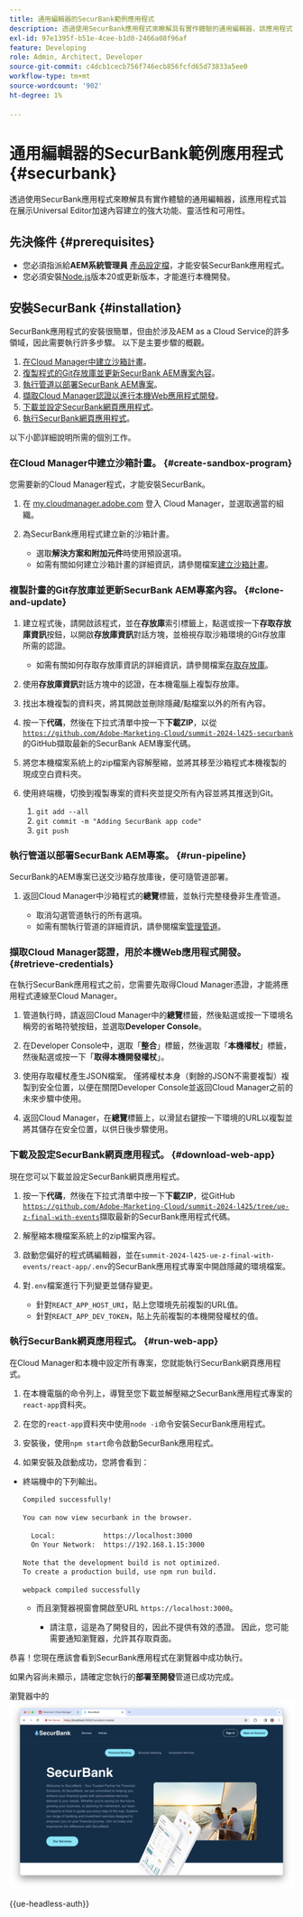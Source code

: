 ```yaml
---
title: 通用編輯器的SecurBank範例應用程式
description: 透過使用SecurBank應用程式來瞭解具有實作體驗的通用編輯器，該應用程式旨在展示Universal Editor加速內容建立的強大功能、靈活性和可用性。
exl-id: 97e1395f-b51e-4cee-b1d0-2466a08f96af
feature: Developing
role: Admin, Architect, Developer
source-git-commit: c4dcb1cecb756f746ecb856fcfd65d73833a5ee0
workflow-type: tm+mt
source-wordcount: '902'
ht-degree: 1%

---
```


# 通用編輯器的SecurBank範例應用程式 {#securbank}

透過使用SecurBank應用程式來瞭解具有實作體驗的通用編輯器，該應用程式旨在展示Universal Editor加速內容建立的強大功能、靈活性和可用性。

## 先決條件 {#prerequisites}

* 您必須指派給&#x200B;**AEM系統管理員** [產品設定檔](/help/journey-onboarding/assign-profiles-aem.md)，才能安裝SecurBank應用程式。
* 您必須安裝[Node.js](https://nodejs.org)版本20或更新版本，才能進行本機開發。

## 安裝SecurBank {#installation}

SecurBank應用程式的安裝很簡單，但由於涉及AEM as a Cloud Service的許多領域，因此需要執行許多步驟。 以下是主要步驟的概觀。

1. [在Cloud Manager中建立沙箱計畫](#create-sandbox-program)。
1. [復製程式的Git存放庫並更新SecurBank AEM專案內容](#clone-and-update)。
1. [執行管道以部署SecurBank AEM專案](#run-pipeline)。
1. [擷取Cloud Manager認證以進行本機Web應用程式開發](#retrieve-credentials)。
1. [下載並設定SecurBank網頁應用程式](#download-web-app)。
1. [執行SecurBank網頁應用程式](#run-web-app)。

以下小節詳細說明所需的個別工作。

### 在Cloud Manager中建立沙箱計畫。 {#create-sandbox-program}

您需要新的Cloud Manager程式，才能安裝SecurBank。

1. 在 [my.cloudmanager.adobe.com](https://my.cloudmanager.adobe.com/) 登入 Cloud Manager，並選取適當的組織。

1. 為SecurBank應用程式建立新的沙箱計畫。

   * 選取&#x200B;**解決方案和附加元件**&#x200B;時使用預設選項。
   * 如需有關如何建立沙箱計畫的詳細資訊，請參閱檔案[建立沙箱計畫](/help/implementing/cloud-manager/getting-access-to-aem-in-cloud/creating-sandbox-programs.md)。

### 複製計畫的Git存放庫並更新SecurBank AEM專案內容。 {#clone-and-update}

1. 建立程式後，請開啟該程式，並在&#x200B;**存放庫**&#x200B;索引標籤上，點選或按一下&#x200B;**存取存放庫資訊**&#x200B;按鈕，以開啟&#x200B;**存放庫資訊**&#x200B;對話方塊，並檢視存取沙箱環境的Git存放庫所需的認證。

   * 如需有關如何存取存放庫資訊的詳細資訊，請參閱檔案[存取存放庫](/help/implementing/cloud-manager/managing-code/accessing-repos.md)。

1. 使用&#x200B;**存放庫資訊**&#x200B;對話方塊中的認證，在本機電腦上複製存放庫。

1. 找出本機複製的資料夾，將其開啟並刪除隱藏/點檔案以外的所有內容。

1. 按一下&#x200B;**代碼**，然後在下拉式清單中按一下&#x200B;**下載ZIP**，以從[`https://github.com/Adobe-Marketing-Cloud/summit-2024-l425-securbank`](https://github.com/Adobe-Marketing-Cloud/summit-2024-l425-securbank)的GitHub擷取最新的SecurBank AEM專案代碼。

1. 將您本機檔案系統上的zip檔案內容解壓縮，並將其移至沙箱程式本機複製的現成空白資料夾。

1. 使用終端機，切換到複製專案的資料夾並提交所有內容並將其推送到Git。

   1. `git add --all`
   1. `git commit -m "Adding SecurBank app code"`
   1. `git push`

### 執行管道以部署SecurBank AEM專案。 {#run-pipeline}

SecurBank的AEM專案已送交沙箱存放庫後，便可隨管道部署。

1. 返回Cloud Manager中沙箱程式的&#x200B;**總覽**&#x200B;標籤，並執行完整棧疊非生產管道。

   * 取消勾選管道執行的所有選項。
   * 如需有關執行管道的詳細資訊，請參閱檔案[管理管道](/help/implementing/cloud-manager/configuring-pipelines/managing-pipelines.md#running-pipelines)。

### 擷取Cloud Manager認證，用於本機Web應用程式開發。 {#retrieve-credentials}

在執行SecurBank應用程式之前，您需要先取得Cloud Manager憑證，才能將應用程式連線至Cloud Manager。

1. 管道執行時，請返回Cloud Manager中的&#x200B;**總覽**&#x200B;標籤，然後點選或按一下環境名稱旁的省略符號按鈕，並選取&#x200B;**Developer Console**。

1. 在Developer Console中，選取「**整合**」標籤，然後選取「**本機權杖**」標籤，然後點選或按一下「**取得本機開發權杖**」。

1. 使用存取權杖產生JSON檔案。 僅將權杖本身（剩餘的JSON不需要複製）複製到安全位置，以便在關閉Developer Console並返回Cloud Manager之前的未來步驟中使用。

1. 返回Cloud Manager，在&#x200B;**總覽**&#x200B;標籤上，以滑鼠右鍵按一下環境的URL以複製並將其儲存在安全位置，以供日後步驟使用。

### 下載及設定SecurBank網頁應用程式。 {#download-web-app}

現在您可以下載並設定SecurBank網頁應用程式。

1. 按一下&#x200B;**代碼**，然後在下拉式清單中按一下&#x200B;**下載ZIP**，從GitHub [`https://github.com/Adobe-Marketing-Cloud/summit-2024-l425/tree/ue-z-final-with-events`](https://github.com/Adobe-Marketing-Cloud/summit-2024-l425/tree/ue-z-final-with-events)擷取最新的SecurBank應用程式代碼。

1. 解壓縮本機檔案系統上的zip檔案內容。

1. 啟動您偏好的程式碼編輯器，並在`summit-2024-l425-ue-z-final-with-events/react-app/.env`的SecurBank應用程式專案中開啟隱藏的環境檔案。

1. 對`.env`檔案進行下列變更並儲存變更。

   * 針對`REACT_APP_HOST_URI`，貼上您環境先前複製的URL值。
   * 針對`REACT_APP_DEV_TOKEN`，貼上先前複製的本機開發權杖的值。

### 執行SecurBank網頁應用程式。 {#run-web-app}

在Cloud Manager和本機中設定所有專案，您就能執行SecurBank網頁應用程式。

1. 在本機電腦的命令列上，導覽至您下載並解壓縮之SecurBank應用程式專案的`react-app`資料夾。

1. 在您的`react-app`資料夾中使用`node -i`命令安裝SecurBank應用程式。

1. 安裝後，使用`npm start`命令啟動SecurBank應用程式。

1. 如果安裝及啟動成功，您將會看到：

* 終端機中的下列輸出。

  ```text
  Compiled successfully!
  
  You can now view securbank in the browser.
  
    Local:            https://localhost:3000
    On Your Network:  https://192.168.1.15:3000
  
  Note that the development build is not optimized.
  To create a production build, use npm run build.
  
  webpack compiled successfully
  ```

   * 而且瀏覽器視窗會開啟至URL `https://localhost:3000`。

      * 請注意，這是為了開發目的，因此不提供有效的憑證。 因此，您可能需要通知瀏覽器，允許其存取頁面。

恭喜！您現在應該會看到SecurBank應用程式在瀏覽器中成功執行。

如果內容尚未顯示，請確定您執行的&#x200B;**部署至開發**&#x200B;管道已成功完成。

瀏覽器中的![SecurBank應用程式](assets/securbank.png)

{{ue-headless-auth}}

